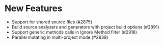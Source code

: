 # New Features

- Support for shared source files (#2875)
- Build source analyzers and generators with project build options (#2891)
- Support generic methods calls in Ignore Method filter (#2918)
- Parallel mutating in multi-project mode (#2839)
